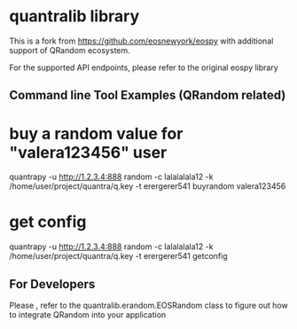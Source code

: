 # quantralib library
This is a fork from https://github.com/eosnewyork/eospy with additional
support of QRandom ecosystem.

For the supported API endpoints, please refer to the original eospy library

## Command line Tool Examples (QRandom related)

# buy a random value for "valera123456" user
quantrapy -u http://1.2.3.4:888 random -c lalalalala12 -k /home/user/project/quantra/q.key -t erergerer541 buyrandom valera123456

# get config
quantrapy -u http://1.2.3.4:888 random -c lalalalala12 -k /home/user/project/quantra/q.key -t erergerer541 getconfig

## For Developers
Please , refer to the quantralib.erandom.EOSRandom class to figure out how to integrate QRandom into your application
